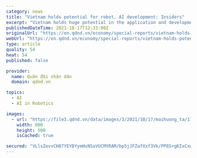 ```yaml
---
category: news
title: "Vietnam holds potential for robot, AI development: Insiders"
excerpt: "Vietnam holds huge potential in the application and development of new technologies amid the wide utilization of robot and artificial intelligence (AI) in daily life activities."
publishedDateTime: 2021-10-17T12:33:00Z
originalUrl: "https://en.qdnd.vn/economy/special-reports/vietnam-holds-potential-for-robot-ai-development-insiders-534996"
webUrl: "https://en.qdnd.vn/economy/special-reports/vietnam-holds-potential-for-robot-ai-development-insiders-534996"
type: article
quality: 54
heat: 54
published: false

provider:
  name: Quân đội nhân dân
  domain: qdnd.vn

topics:
  - AI
  - AI in Robotics

images:
  - url: "https://file3.qdnd.vn/data/images/3/2021/10/17/maihuong_ta/171021mut6.jpg"
    width: 800
    height: 500
    isCached: true

secured: "VLlsZevvCH87YEYDYymHvNSoVUCMYRAM/bp5jJFZafXxf3Vk/PP8S+gKIxCxwacOWsRjZ/dedTbxooEP+x2Q3Qqh3V77Rkazxmszllr18jpuM1RPDCgzK22lHqrxbjcgnYi8+UM/e85p+SSllxYJpTM37B5LUpjbr1y/tgZMWttSELve0FDa6fzAr2jte9/P49PDKO+61OP3wl4Oeab6QKfRVADy+YU46cdbBv6hDPpouOTTwIEvpOsjz2kDAFj0f6JX9zTHsVcTgFgAuCsPaA90Yj8c/0Binfjga8anR4VounfsrjlchQ/sidOgIdoYbD0i9su3zYkEo+3M1QIt3d+woVlTx3i3RFsU8YrOJjE=;amWEHIg94C0y0vayb5174g=="
---
```


